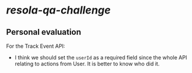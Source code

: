 # _resola-qa-challenge_

## Personal evaluation

For the Track Event API:
- I think we should set the `userId` as a required field since the whole API relating to actions from User. It is better to know who did it.
